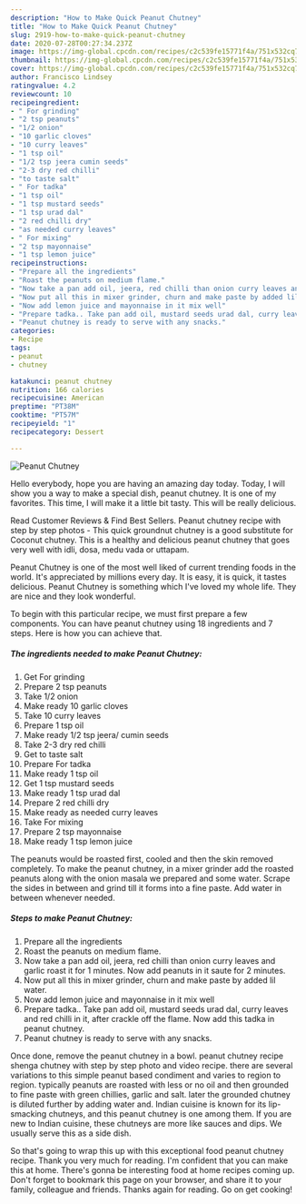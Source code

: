 ```yaml
---
description: "How to Make Quick Peanut Chutney"
title: "How to Make Quick Peanut Chutney"
slug: 2919-how-to-make-quick-peanut-chutney
date: 2020-07-28T00:27:34.237Z
image: https://img-global.cpcdn.com/recipes/c2c539fe15771f4a/751x532cq70/peanut-chutney-recipe-main-photo.jpg
thumbnail: https://img-global.cpcdn.com/recipes/c2c539fe15771f4a/751x532cq70/peanut-chutney-recipe-main-photo.jpg
cover: https://img-global.cpcdn.com/recipes/c2c539fe15771f4a/751x532cq70/peanut-chutney-recipe-main-photo.jpg
author: Francisco Lindsey
ratingvalue: 4.2
reviewcount: 10
recipeingredient:
- " For grinding"
- "2 tsp peanuts"
- "1/2 onion"
- "10 garlic cloves"
- "10 curry leaves"
- "1 tsp oil"
- "1/2 tsp jeera cumin seeds"
- "2-3 dry red chilli"
- "to taste salt"
- " For tadka"
- "1 tsp oil"
- "1 tsp mustard seeds"
- "1 tsp urad dal"
- "2 red chilli dry"
- "as needed curry leaves"
- " For mixing"
- "2 tsp mayonnaise"
- "1 tsp lemon juice"
recipeinstructions:
- "Prepare all the ingredients"
- "Roast the peanuts on medium flame."
- "Now take a pan add oil, jeera, red chilli than onion curry leaves and garlic roast it for 1 minutes. Now add peanuts in it saute for 2 minutes."
- "Now put all this in mixer grinder, churn and make paste by added lil water."
- "Now add lemon juice and mayonnaise in it mix well"
- "Prepare tadka.. Take pan add oil, mustard seeds urad dal, curry leaves and red chilli in it, after crackle off the flame. Now add this tadka in peanut chutney."
- "Peanut chutney is ready to serve with any snacks."
categories:
- Recipe
tags:
- peanut
- chutney

katakunci: peanut chutney 
nutrition: 166 calories
recipecuisine: American
preptime: "PT38M"
cooktime: "PT57M"
recipeyield: "1"
recipecategory: Dessert

---
```



![Peanut Chutney](https://img-global.cpcdn.com/recipes/c2c539fe15771f4a/751x532cq70/peanut-chutney-recipe-main-photo.jpg)

Hello everybody, hope you are having an amazing day today. Today, I will show you a way to make a special dish, peanut chutney. It is one of my favorites. This time, I will make it a little bit tasty. This will be really delicious.

Read Customer Reviews &amp; Find Best Sellers. Peanut chutney recipe with step by step photos - This quick groundnut chutney is a good substitute for Coconut chutney. This is a healthy and delicious peanut chutney that goes very well with idli, dosa, medu vada or uttapam.

Peanut Chutney is one of the most well liked of current trending foods in the world. It's appreciated by millions every day. It is easy, it is quick, it tastes delicious. Peanut Chutney is something which I've loved my whole life. They are nice and they look wonderful.


To begin with this particular recipe, we must first prepare a few components. You can have peanut chutney using 18 ingredients and 7 steps. Here is how you can achieve that.

<!--inarticleads1-->

##### The ingredients needed to make Peanut Chutney:

1. Get  For grinding
1. Prepare 2 tsp peanuts
1. Take 1/2 onion
1. Make ready 10 garlic cloves
1. Take 10 curry leaves
1. Prepare 1 tsp oil
1. Make ready 1/2 tsp jeera/ cumin seeds
1. Take 2-3 dry red chilli
1. Get to taste salt
1. Prepare  For tadka
1. Make ready 1 tsp oil
1. Get 1 tsp mustard seeds
1. Make ready 1 tsp urad dal
1. Prepare 2 red chilli dry
1. Make ready as needed curry leaves
1. Take  For mixing
1. Prepare 2 tsp mayonnaise
1. Make ready 1 tsp lemon juice


The peanuts would be roasted first, cooled and then the skin removed completely. To make the peanut chutney, in a mixer grinder add the roasted peanuts along with the onion masala we prepared and some water. Scrape the sides in between and grind till it forms into a fine paste. Add water in between whenever needed. 

<!--inarticleads2-->

##### Steps to make Peanut Chutney:

1. Prepare all the ingredients
1. Roast the peanuts on medium flame.
1. Now take a pan add oil, jeera, red chilli than onion curry leaves and garlic roast it for 1 minutes. Now add peanuts in it saute for 2 minutes.
1. Now put all this in mixer grinder, churn and make paste by added lil water.
1. Now add lemon juice and mayonnaise in it mix well
1. Prepare tadka.. Take pan add oil, mustard seeds urad dal, curry leaves and red chilli in it, after crackle off the flame. Now add this tadka in peanut chutney.
1. Peanut chutney is ready to serve with any snacks.


Once done, remove the peanut chutney in a bowl. peanut chutney recipe shenga chutney with step by step photo and video recipe. there are several variations to this simple peanut based condiment and varies to region to region. typically peanuts are roasted with less or no oil and then grounded to fine paste with green chillies, garlic and salt. later the grounded chutney is diluted further by adding water and. Indian cuisine is known for its lip-smacking chutneys, and this peanut chutney is one among them. If you are new to Indian cuisine, these chutneys are more like sauces and dips. We usually serve this as a side dish. 

So that's going to wrap this up with this exceptional food peanut chutney recipe. Thank you very much for reading. I'm confident that you can make this at home. There's gonna be interesting food at home recipes coming up. Don't forget to bookmark this page on your browser, and share it to your family, colleague and friends. Thanks again for reading. Go on get cooking!
